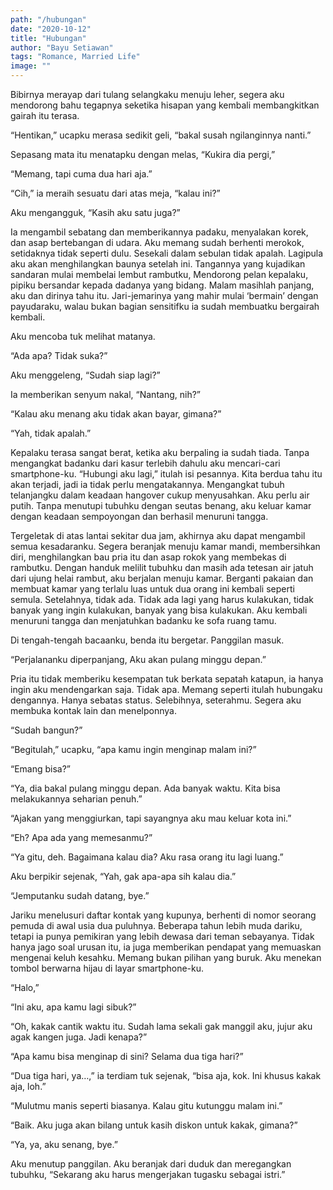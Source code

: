 ```yaml
---
path: "/hubungan"
date: "2020-10-12"
title: "Hubungan"
author: "Bayu Setiawan"
tags: "Romance, Married Life"
image: ""
---
```

Bibirnya merayap dari tulang selangkaku menuju leher, segera aku mendorong bahu tegapnya seketika hisapan yang kembali membangkitkan gairah itu terasa.

“Hentikan,” ucapku merasa sedikit geli, “bakal susah ngilanginnya nanti.”

Sepasang mata itu menatapku dengan melas, “Kukira dia pergi,”

“Memang, tapi cuma dua hari aja.”

“Cih,” ia meraih sesuatu dari atas meja, “kalau ini?”

Aku mengangguk, “Kasih aku satu juga?”

Ia mengambil sebatang dan memberikannya padaku, menyalakan korek, dan asap bertebangan di udara. Aku memang sudah berhenti merokok, setidaknya tidak seperti dulu. Sesekali dalam sebulan tidak apalah. Lagipula aku akan menghilangkan baunya setelah ini. Tangannya yang kujadikan sandaran mulai membelai lembut rambutku,  Mendorong pelan kepalaku, pipiku bersandar kepada dadanya yang bidang. Malam masihlah panjang, aku dan dirinya tahu itu. Jari-jemarinya yang mahir mulai ‘bermain’ dengan payudaraku, walau bukan bagian sensitifku ia sudah membuatku bergairah kembali.

Aku mencoba tuk melihat matanya.

“Ada apa? Tidak suka?”

Aku menggeleng, “Sudah siap lagi?”

Ia memberikan senyum nakal, “Nantang, nih?”

“Kalau aku menang aku tidak akan bayar, gimana?”

“Yah, tidak apalah.”

Kepalaku terasa sangat berat, ketika aku berpaling ia sudah tiada. Tanpa mengangkat badanku dari kasur terlebih dahulu aku mencari-cari smartphone-ku. “Hubungi aku lagi,” itulah isi pesannya. Kita berdua tahu itu akan terjadi, jadi ia tidak perlu mengatakannya. Mengangkat tubuh telanjangku dalam keadaan hangover cukup menyusahkan. Aku perlu air putih. Tanpa menutupi tubuhku dengan seutas benang, aku keluar kamar dengan keadaan sempoyongan dan berhasil menuruni tangga.

Tergeletak di atas lantai sekitar dua jam, akhirnya aku dapat mengambil semua kesadaranku. Segera beranjak menuju kamar mandi, membersihkan diri, menghilangkan bau pria itu dan asap rokok yang membekas di rambutku. Dengan handuk melilit tubuhku dan masih ada tetesan air jatuh dari ujung helai rambut, aku berjalan menuju kamar. Berganti pakaian dan membuat kamar yang terlalu luas untuk dua orang ini kembali seperti semula. Setelahnya, tidak ada. Tidak ada lagi yang harus kulakukan, tidak banyak yang ingin kulakukan, banyak yang bisa kulakukan. Aku kembali menuruni tangga dan menjatuhkan badanku ke sofa ruang tamu.

Di tengah-tengah bacaanku, benda itu bergetar. Panggilan masuk.

“Perjalananku diperpanjang, Aku akan pulang minggu depan.”

Pria itu tidak memberiku kesempatan tuk berkata sepatah katapun, ia hanya ingin aku mendengarkan saja. Tidak apa. Memang seperti itulah hubungaku dengannya. Hanya sebatas status. Selebihnya, seterahmu. Segera aku membuka kontak lain dan menelponnya.

“Sudah bangun?”

“Begitulah,” ucapku, “apa kamu ingin menginap malam ini?”

“Emang bisa?”

“Ya, dia bakal pulang minggu depan. Ada banyak waktu. Kita bisa melakukannya seharian penuh.”

“Ajakan yang menggiurkan, tapi sayangnya aku mau keluar kota ini.”

“Eh? Apa ada yang memesanmu?”

“Ya gitu, deh. Bagaimana kalau dia? Aku rasa orang itu lagi luang.”

Aku berpikir sejenak, “Yah, gak apa-apa sih kalau dia.”

“Jemputanku sudah datang, bye.”

Jariku menelusuri daftar kontak yang kupunya, berhenti di nomor seorang pemuda di awal usia dua puluhnya. Beberapa tahun lebih muda dariku, tetapi ia punya pemikiran yang lebih dewasa dari teman sebayanya. Tidak hanya jago soal urusan itu, ia juga memberikan pendapat yang memuaskan mengenai keluh kesahku. Memang bukan pilihan yang buruk. Aku menekan tombol berwarna hijau di layar smartphone-ku.

“Halo,”

“Ini aku, apa kamu lagi sibuk?”

“Oh, kakak cantik waktu itu. Sudah lama sekali gak manggil aku, jujur aku agak kangen juga. Jadi kenapa?”

“Apa kamu bisa menginap di sini? Selama dua tiga hari?”

“Dua tiga hari, ya…,” ia terdiam tuk sejenak, “bisa aja, kok. Ini khusus kakak aja, loh.”

“Mulutmu manis seperti biasanya. Kalau gitu kutunggu malam ini.”

“Baik. Aku juga akan bilang untuk kasih diskon untuk kakak, gimana?”

“Ya, ya, aku senang, bye.”

Aku menutup panggilan. Aku beranjak dari duduk dan meregangkan tubuhku, “Sekarang aku harus mengerjakan tugasku sebagai istri.”
